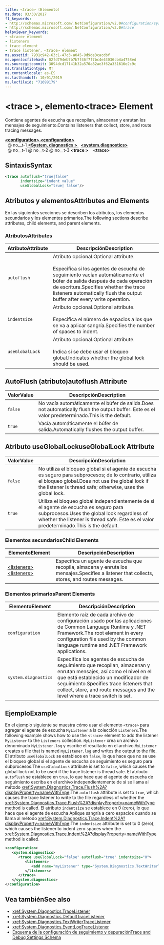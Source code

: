 ```yaml
---
title: <trace> (Elemento)
ms.date: 03/30/2017
f1_keywords:
- http://schemas.microsoft.com/.NetConfiguration/v2.0#configuration/system.diagnostics/trace
- http://schemas.microsoft.com/.NetConfiguration/v2.0#trace
helpviewer_keywords:
- <trace> element
- listeners
- trace element
- trace listener, <trace> element
ms.assetid: 7931c942-63c1-47c3-a045-9d9de3cacdbf
ms.openlocfilehash: 02fd794eb7b7b7f46f7f7bc4e43036cb4a4758ed
ms.sourcegitcommit: 3094dcd17141b32a570a82ae3f62a331616e2c9c
ms.translationtype: MT
ms.contentlocale: es-ES
ms.lasthandoff: 10/01/2019
ms.locfileid: "71699179"
---
```

# <a name="trace-element"></a><span data-ttu-id="92efa-102">\<trace >, elemento</span><span class="sxs-lookup"><span data-stu-id="92efa-102">\<trace> Element</span></span>
<span data-ttu-id="92efa-103">Contiene agentes de escucha que recopilan, almacenan y enrutan los mensajes de seguimiento.</span><span class="sxs-lookup"><span data-stu-id="92efa-103">Contains listeners that collect, store, and route tracing messages.</span></span>  
  
[<span data-ttu-id="92efa-104"> **\<configuration>** </span><span class="sxs-lookup"><span data-stu-id="92efa-104">**\<configuration>**</span></span>](../configuration-element.md)  
<span data-ttu-id="92efa-105">&nbsp; @ no__t-1[ **\<System. diagnostics >** ](system-diagnostics-element.md)</span><span class="sxs-lookup"><span data-stu-id="92efa-105">&nbsp;&nbsp;[**\<system.diagnostics>**](system-diagnostics-element.md)</span></span>  
<span data-ttu-id="92efa-106">&nbsp; @ no__t-1 @ no__t-2 @ no__t-3 **\<trace >**</span><span class="sxs-lookup"><span data-stu-id="92efa-106">&nbsp;&nbsp;&nbsp;&nbsp;**\<trace>**</span></span>  
  
## <a name="syntax"></a><span data-ttu-id="92efa-107">Sintaxis</span><span class="sxs-lookup"><span data-stu-id="92efa-107">Syntax</span></span>  
  
```xml  
<trace autoflush="true|false"   
       indentsize="indent value"  
       useGlobalLock="true| false"/>  
```  
  
## <a name="attributes-and-elements"></a><span data-ttu-id="92efa-108">Atributos y elementos</span><span class="sxs-lookup"><span data-stu-id="92efa-108">Attributes and Elements</span></span>  
 <span data-ttu-id="92efa-109">En las siguientes secciones se describen los atributos, los elementos secundarios y los elementos primarios.</span><span class="sxs-lookup"><span data-stu-id="92efa-109">The following sections describe attributes, child elements, and parent elements.</span></span>  
  
### <a name="attributes"></a><span data-ttu-id="92efa-110">Atributos</span><span class="sxs-lookup"><span data-stu-id="92efa-110">Attributes</span></span>  
  
|<span data-ttu-id="92efa-111">Atributo</span><span class="sxs-lookup"><span data-stu-id="92efa-111">Attribute</span></span>|<span data-ttu-id="92efa-112">Descripción</span><span class="sxs-lookup"><span data-stu-id="92efa-112">Description</span></span>|  
|---------------|-----------------|  
|`autoflush`|<span data-ttu-id="92efa-113">Atributo opcional.</span><span class="sxs-lookup"><span data-stu-id="92efa-113">Optional attribute.</span></span><br /><br /> <span data-ttu-id="92efa-114">Especifica si los agentes de escucha de seguimiento vacían automáticamente el búfer de salida después de cada operación de escritura.</span><span class="sxs-lookup"><span data-stu-id="92efa-114">Specifies whether the trace listeners automatically flush the output buffer after every write operation.</span></span>|  
|`indentsize`|<span data-ttu-id="92efa-115">Atributo opcional.</span><span class="sxs-lookup"><span data-stu-id="92efa-115">Optional attribute.</span></span><br /><br /> <span data-ttu-id="92efa-116">Especifica el número de espacios a los que se va a aplicar sangría.</span><span class="sxs-lookup"><span data-stu-id="92efa-116">Specifies the number of spaces to indent.</span></span>|  
|`useGlobalLock`|<span data-ttu-id="92efa-117">Atributo opcional.</span><span class="sxs-lookup"><span data-stu-id="92efa-117">Optional attribute.</span></span><br /><br /> <span data-ttu-id="92efa-118">Indica si se debe usar el bloqueo global.</span><span class="sxs-lookup"><span data-stu-id="92efa-118">Indicates whether the global lock should be used.</span></span>|  
  
## <a name="autoflush-attribute"></a><span data-ttu-id="92efa-119">AutoFlush (atributo)</span><span class="sxs-lookup"><span data-stu-id="92efa-119">autoflush Attribute</span></span>  
  
|<span data-ttu-id="92efa-120">Valor</span><span class="sxs-lookup"><span data-stu-id="92efa-120">Value</span></span>|<span data-ttu-id="92efa-121">Descripción</span><span class="sxs-lookup"><span data-stu-id="92efa-121">Description</span></span>|  
|-----------|-----------------|  
|`false`|<span data-ttu-id="92efa-122">No vacía automáticamente el búfer de salida.</span><span class="sxs-lookup"><span data-stu-id="92efa-122">Does not automatically flush the output buffer.</span></span> <span data-ttu-id="92efa-123">Este es el valor predeterminado.</span><span class="sxs-lookup"><span data-stu-id="92efa-123">This is the default.</span></span>|  
|`true`|<span data-ttu-id="92efa-124">Vacía automáticamente el búfer de salida.</span><span class="sxs-lookup"><span data-stu-id="92efa-124">Automatically flushes the output buffer.</span></span>|  
  
## <a name="usegloballock-attribute"></a><span data-ttu-id="92efa-125">Atributo useGlobalLock</span><span class="sxs-lookup"><span data-stu-id="92efa-125">useGlobalLock Attribute</span></span>  
  
|<span data-ttu-id="92efa-126">Valor</span><span class="sxs-lookup"><span data-stu-id="92efa-126">Value</span></span>|<span data-ttu-id="92efa-127">Descripción</span><span class="sxs-lookup"><span data-stu-id="92efa-127">Description</span></span>|  
|-----------|-----------------|  
|`false`|<span data-ttu-id="92efa-128">No utiliza el bloqueo global si el agente de escucha es seguro para subprocesos; de lo contrario, utiliza el bloqueo global.</span><span class="sxs-lookup"><span data-stu-id="92efa-128">Does not use the global lock if the listener is thread safe; otherwise, uses the global lock.</span></span>|  
|`true`|<span data-ttu-id="92efa-129">Utiliza el bloqueo global independientemente de si el agente de escucha es seguro para subprocesos.</span><span class="sxs-lookup"><span data-stu-id="92efa-129">Uses the global lock regardless of whether the listener is thread safe.</span></span> <span data-ttu-id="92efa-130">Este es el valor predeterminado.</span><span class="sxs-lookup"><span data-stu-id="92efa-130">This is the default.</span></span>|  
  
### <a name="child-elements"></a><span data-ttu-id="92efa-131">Elementos secundarios</span><span class="sxs-lookup"><span data-stu-id="92efa-131">Child Elements</span></span>  
  
|<span data-ttu-id="92efa-132">Elemento</span><span class="sxs-lookup"><span data-stu-id="92efa-132">Element</span></span>|<span data-ttu-id="92efa-133">Descripción</span><span class="sxs-lookup"><span data-stu-id="92efa-133">Description</span></span>|  
|-------------|-----------------|  
|[<span data-ttu-id="92efa-134">\<listeners></span><span class="sxs-lookup"><span data-stu-id="92efa-134">\<listeners></span></span>](listeners-element-for-trace.md)|<span data-ttu-id="92efa-135">Especifica un agente de escucha que recopila, almacena y enruta los mensajes.</span><span class="sxs-lookup"><span data-stu-id="92efa-135">Specifies a listener that collects, stores, and routes messages.</span></span>|  
  
### <a name="parent-elements"></a><span data-ttu-id="92efa-136">Elementos primarios</span><span class="sxs-lookup"><span data-stu-id="92efa-136">Parent Elements</span></span>  
  
|<span data-ttu-id="92efa-137">Elemento</span><span class="sxs-lookup"><span data-stu-id="92efa-137">Element</span></span>|<span data-ttu-id="92efa-138">Descripción</span><span class="sxs-lookup"><span data-stu-id="92efa-138">Description</span></span>|  
|-------------|-----------------|  
|`configuration`|<span data-ttu-id="92efa-139">Elemento raíz de cada archivo de configuración usado por las aplicaciones de Common Language Runtime y .NET Framework.</span><span class="sxs-lookup"><span data-stu-id="92efa-139">The root element in every configuration file used by the common language runtime and .NET Framework applications.</span></span>|  
|`system.diagnostics`|<span data-ttu-id="92efa-140">Especifica los agentes de escucha de seguimiento que recopilan, almacenan y enrutan mensajes, así como el nivel en el que está establecido un modificador de seguimiento.</span><span class="sxs-lookup"><span data-stu-id="92efa-140">Specifies trace listeners that collect, store, and route messages and the level where a trace switch is set.</span></span>|  
  
## <a name="example"></a><span data-ttu-id="92efa-141">Ejemplo</span><span class="sxs-lookup"><span data-stu-id="92efa-141">Example</span></span>  
 <span data-ttu-id="92efa-142">En el ejemplo siguiente se muestra cómo usar el elemento `<trace>` para agregar el agente de escucha `MyListener` a la colección `Listeners`.</span><span class="sxs-lookup"><span data-stu-id="92efa-142">The following example shows how to use the `<trace>` element to add the listener `MyListener` to the `Listeners` collection.</span></span> <span data-ttu-id="92efa-143">`MyListener` crea un archivo denominado `MyListener.log` y escribe el resultado en el archivo.</span><span class="sxs-lookup"><span data-stu-id="92efa-143">`MyListener` creates a file that is named `MyListener.log` and writes the output to the file.</span></span> <span data-ttu-id="92efa-144">El atributo `useGlobalLock` se establece en `false`, lo que hace que no se use el bloqueo global si el agente de escucha de seguimiento es seguro para subprocesos.</span><span class="sxs-lookup"><span data-stu-id="92efa-144">The `useGlobalLock` attribute is set to `false`, which causes the global lock not to be used if the trace listener is thread safe.</span></span> <span data-ttu-id="92efa-145">El atributo `autoflush` se establece en `true`, lo que hace que el agente de escucha de seguimiento escriba en el archivo independientemente de si se llama al método <xref:System.Diagnostics.Trace.Flush%2A?displayProperty=nameWithType>.</span><span class="sxs-lookup"><span data-stu-id="92efa-145">The `autoflush` attribute is set to `true`, which causes the trace listener to write to the file regardless of whether the <xref:System.Diagnostics.Trace.Flush%2A?displayProperty=nameWithType> method is called.</span></span> <span data-ttu-id="92efa-146">El atributo `indentsize` se establece en 0 (cero), lo que hace que el agente de escucha Aplique sangría a cero espacios cuando se llama al método <xref:System.Diagnostics.Trace.Indent%2A?displayProperty=nameWithType>.</span><span class="sxs-lookup"><span data-stu-id="92efa-146">The `indentsize` attribute is set to 0 (zero), which causes the listener to indent zero spaces when the <xref:System.Diagnostics.Trace.Indent%2A?displayProperty=nameWithType> method is called.</span></span>  
  
```xml  
<configuration>  
   <system.diagnostics>  
      <trace useGlobalLock="false" autoflush="true" indentsize="0">  
         <listeners>  
            <add name="myListener" type="System.Diagnostics.TextWriterTraceListener, system version=1.0.3300.0, Culture=neutral, PublicKeyToken=b77a5c561934e089" initializeData="c:\myListener.log" />  
         </listeners>  
      </trace>  
   </system.diagnostics>  
</configuration>  
```  
  
## <a name="see-also"></a><span data-ttu-id="92efa-147">Vea también</span><span class="sxs-lookup"><span data-stu-id="92efa-147">See also</span></span>

- <xref:System.Diagnostics.TraceListener>
- <xref:System.Diagnostics.DefaultTraceListener>
- <xref:System.Diagnostics.TextWriterTraceListener>
- <xref:System.Diagnostics.EventLogTraceListener>
- [<span data-ttu-id="92efa-148">Esquema de la configuración de seguimiento y depuración</span><span class="sxs-lookup"><span data-stu-id="92efa-148">Trace and Debug Settings Schema</span></span>](index.md)
